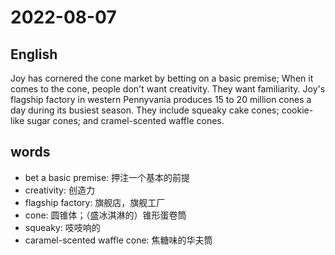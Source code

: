 # 2022-08-07


## English
Joy has cornered the cone market by
betting on a basic premise; When it comes
to the cone, people don't want
creativity. They want familiarity. Joy's
flagship factory in western Pennyvania
produces 15 to 20 million cones a day
during its busiest season. They include
squeaky cake cones; cookie-like sugar cones;
and cramel-scented waffle cones.

## words
* bet a basic premise: 押注一个基本的前提
* creativity: 创造力
* flagship factory: 旗舰店，旗舰工厂
* cone: 圆锥体；（盛冰淇淋的）锥形蛋卷筒
* squeaky: 吱吱响的
* caramel-scented waffle cone: 焦糖味的华夫筒
